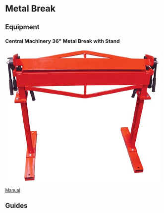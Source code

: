 # Metal Break

## Equipment

### Central Machinery 36" Metal Break with Stand

![](../.gitbook/assets/image%20%2812%29.png)

[Manual](https://drive.google.com/open?id=1ztMbRb-sSKEWsFxbUMFFmCWS_lrItAFU)

## Guides

